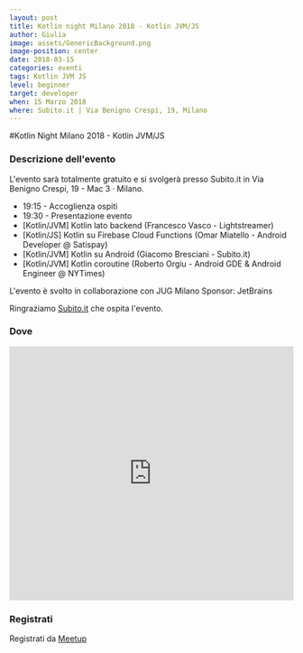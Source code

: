 ```yaml
---
layout: post
title: Kotlin night Milano 2018 - Kotlin JVM/JS
author: Giulia
image: assets/GenericBackground.png
image-position: center
date: 2018-03-15
categories: eventi
tags: Kotlin JVM JS
level: beginner
target: developer
when: 15 Marzo 2018
where: Subito.it | Via Benigno Crespi, 19, Milano
---
```


#Kotlin Night Milano 2018 - Kotlin JVM/JS

### Descrizione dell'evento

L'evento sarà totalmente gratuito e si svolgerà presso Subito.it in Via Benigno Crespi, 19 - Mac 3 · Milano.

<ul>
<li>19:15 - Accoglienza ospiti</li>
<li>19:30 - Presentazione evento</li>
<li>[Kotlin/JVM] Kotlin lato backend (Francesco Vasco - Lightstreamer)</li>
<li>[Kotlin/JS] Kotlin su Firebase Cloud Functions (Omar Miatello - Android Developer @ Satispay)</li>
<li>[Kotlin/JVM] Kotlin su Android (Giacomo Bresciani - Subito.it)</li>
<li>[Kotlin/JVM] Kotlin coroutine (Roberto Orgiu - Android GDE & Android Engineer @ NYTimes)</li>
</ul>

L'evento è svolto in collaborazione con JUG Milano
Sponsor: JetBrains

<p>Ringraziamo <a title="Subito.it" href="https://www.subito.it" target="_blank">Subito.it</a>&nbsp;che ospita l'evento.</p>

### Dove

<iframe src="https://www.google.com/maps/embed?pb=!1m18!1m12!1m3!1d2796.447523561225!2d9.1845223!3d45.501069099999995!2m3!1f0!2f0!3f0!3m2!1i1024!2i768!4f13.1!3m3!1m2!1s0x4786c0d752e6c001%3A0x2f34f02c4b5b6ad1!2sSubito!5e0!3m2!1sit!2sit!4v1518097149996" height="450" width="100%" frameborder="0" style="border:0" allowfullscreen></iframe>

### Registrati

<div style="width:100%; text-align:left;">Registrati da <a href="https://www.meetup.com/GDG-Milano/events/247449274">Meetup</a></div>

